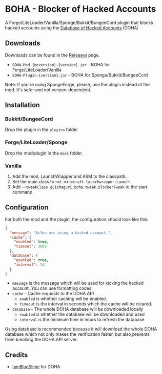 # BOHA - Blocker of Hacked Accounts
A Forge/LiteLoader/Vanilla/Sponge/Bukkit/BungeeCord plugin that blocks hacked accounts using the [Database of Hacked Accounts](https://github.com/IamBlueSlime/DOHA) (DOHA)

## Downloads
Downloads can be found in the [Releases](https://github.com/Guichaguri/BOHA/releases) page.
* `BOHA-Mod-{mcversion}-{version}.jar` - BOHA for Forge/LiteLoader/Vanilla
* `BOHA-Plugin-{version}.jar` - BOHA for Sponge/Bukkit/BungeeCord

Note: If you're using SpongeForge, please, use the plugin instead of the mod. It's safer and not version-dependent.

## Installation
### Bukkit/BungeeCord
Drop the plugin in the `plugins` folder
### Forge/LiteLoader/Sponge
Drop the mod/plugin in the `mods` folder.
### Vanilla
1. Add the mod, LaunchWrapper and ASM to the classpath.
2. Set the main class to `net.minecraft.launchwrapper.Launch`
3. Add `--tweakClass guichaguri.boha.tweak.BlockerTweak` to the start command

## Configuration
For both the mod and the plugin, the configuration should look like this:
```json
{
  "message": "&cYou are using a hacked account.",
  "cache": {
    "enabled": true,
    "timeout": 3600
  },
  "database": {
    "enabled": true,
    "interval": 24
  }
}
```
* `message` is the message which will be used for kicking the hacked account. You can use formatting codes.
* `cache` - Cache requests to the DOHA API
  * `enabled` is whether caching will be enabled.
  * `timeout` is the interval in seconds which the cache will be cleared.
* `database` - The whole DOHA database will be downloaded locally
  * `enabled` is whether the database will be downloaded and used
  * `interval` is the minimum time in hours to refresh the database

Using database is recommended because it will download the whole DOHA database which not only makes the verification faster, but also prevents from breaking the DOHA API server.

## Credits
* [IamBlueSlime](https://github.com/IamBlueSlime) for DOHA